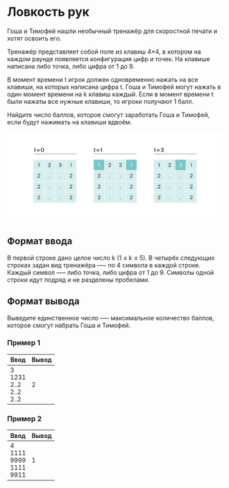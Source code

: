 # Ловкость рук

Гоша и Тимофей нашли необычный тренажёр для скоростной печати и хотят освоить его.

Тренажёр представляет собой поле из клавиш 4×4, в котором на каждом раунде появляется конфигурация цифр и точек.
На клавише написана либо точка, либо цифра от 1 до 9.

В момент времени t игрок должен одновременно нажать на все клавиши, на которых написана цифра t.
Гоша и Тимофей могут нажать в один момент времени на k клавиш каждый. Если в момент времени t были нажаты все нужные клавиши,
то игроки получают 1 балл.

Найдите число баллов, которое смогут заработать Гоша и Тимофей, если будут нажимать на клавиши вдвоём.

![Пример изображения](../../../docs/nearest.png)


## Формат ввода

В первой строке дано целое число k (1 ≤ k ≤ 5). В четырёх следующих строках задан вид тренажёра –— по 4 символа в каждой строке.
Каждый символ —– либо точка, либо цифра от 1 до 9. Символы одной строки идут подряд и не разделены пробелами.

## Формат вывода

Выведите единственное число –— максимальное количество баллов, которое смогут набрать Гоша и Тимофей.

### Пример 1

| Ввод                                  | Вывод |
|---------------------------------------|-------|
| 3<br/>1231<br/>2..2<br/>2..2<br/>2..2 | 2     |

### Пример 2

| Ввод                                  | Вывод |
|---------------------------------------|-------|
| 4<br/>1111<br/>9999<br/>1111<br/>9911 | 1     |